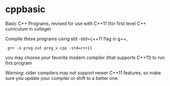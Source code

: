 cppbasic
========

Basic C++ Programs, revised for use with C++11 (for first level C++ curriculum in college) 

Compile these programs using std -std=c++11 flag in g++,

<code> g++ -o prog.out prog_x.cpp -std=c++11 </code>  

you may choose your favorite modern compiler (that supports C++11) to run this program 

_Warning_: older compilers may not support newer C++11 features, so make sure you update your compiler or shift to a better one.
